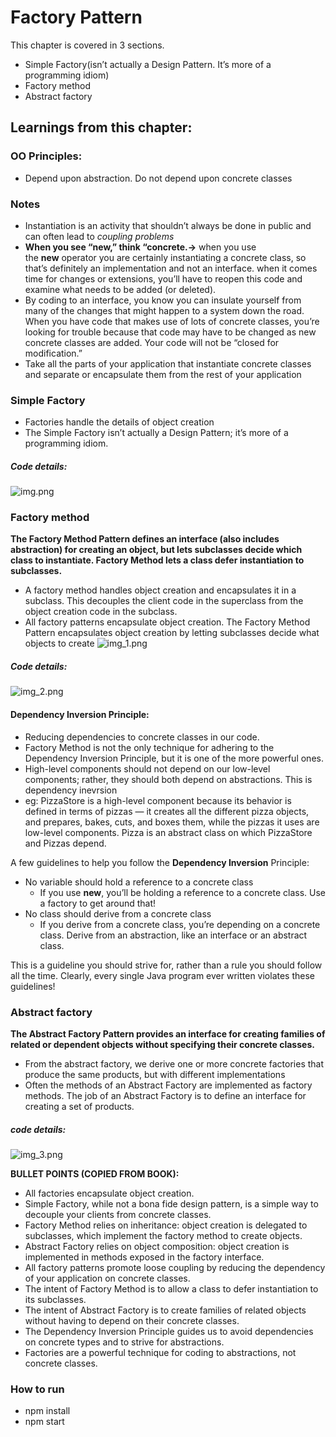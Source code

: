 # Factory Pattern

This chapter is covered in 3 sections.
* Simple Factory(isn’t actually a Design Pattern. It’s more of a programming idiom)
* Factory method
* Abstract factory

## Learnings from this chapter:
### OO Principles:
* Depend upon abstraction. Do not depend upon concrete classes


### Notes
- Instantiation is an activity that shouldn’t always be done in public and can often lead to *coupling problems*
- **When you see “new,” think “concrete.→** when you use the **new** operator you are certainly instantiating a concrete class, so that’s definitely an implementation and not an interface. when it comes time for changes or extensions, you’ll have to reopen this code and examine what needs to be added (or deleted).
- By coding to an interface, you know you can insulate yourself from many of the changes that might happen to a system down the road. When you have code that makes use of lots of concrete classes, you’re looking for trouble because that code may have to be changed as new concrete classes are added. Your code will not be “closed for modification.”
- Take all the parts of your application that instantiate concrete classes and separate or encapsulate them from the rest of your application

### Simple Factory
- Factories handle the details of object creation
- The Simple Factory isn’t actually a Design Pattern; it’s more of a programming idiom.

##### Code details:
![img.png](img.png) 


### Factory method
**The Factory Method Pattern defines an interface (also includes abstraction) for creating an object, but lets subclasses decide which class to instantiate. Factory Method lets a class defer instantiation to subclasses.**
- A factory method handles object creation and encapsulates it in a subclass. This decouples the client code in the superclass from the object creation code in the subclass.
- All factory patterns encapsulate object creation. The Factory Method Pattern encapsulates object creation by letting subclasses decide what objects to create
![img_1.png](img_1.png)

##### Code details:
![img_2.png](img_2.png)

#### Dependency Inversion Principle:
- Reducing dependencies to concrete classes in our code.
- Factory Method is not the only technique for adhering to the Dependency Inversion Principle, but it is one of the more powerful ones.
- High-level components should not depend on our low-level components; rather, they should both depend on abstractions. This is dependency inevrsion
- eg: PizzaStore is a high-level component because its behavior is defined in terms of pizzas — it creates all the different pizza objects, and prepares, bakes, cuts, and boxes them, while the pizzas it uses are low-level components. Pizza is an abstract class on which PizzaStore and Pizzas depend.

A few guidelines to help you follow the **Dependency Inversion** Principle:
- No variable should hold a reference to a concrete class
    - If you use **new**, you’ll be holding a reference to a concrete class. Use a factory to get around that!
- No class should derive from a concrete class
    - If you derive from a concrete class, you’re depending on a concrete class. Derive from an abstraction, like an interface or an abstract class.

This is a guideline you should strive for, rather than a rule you should follow all the time. Clearly, every single Java program ever written violates these guidelines!




### Abstract factory
**The Abstract Factory Pattern provides an interface for creating families of related or dependent objects without specifying their concrete classes.**
- From the abstract factory, we derive one or more concrete factories that produce the same products, but with different implementations
- Often the methods of an Abstract Factory are implemented as factory methods.  The job of an Abstract Factory is to define an interface for creating a set of products.


##### code details:
![img_3.png](img_3.png)


**BULLET POINTS (COPIED FROM BOOK):**

- All factories encapsulate object creation.
- Simple Factory, while not a bona fide design pattern, is a simple way to decouple your clients from concrete classes.
- Factory Method relies on inheritance: object creation is delegated to subclasses, which implement the factory method to create objects.
- Abstract Factory relies on object composition: object creation is implemented in methods exposed in the factory interface.
- All factory patterns promote loose coupling by reducing the dependency of your application on concrete classes.
- The intent of Factory Method is to allow a class to defer instantiation to its subclasses.
- The intent of Abstract Factory is to create families of related objects without having to depend on their concrete classes.
- The Dependency Inversion Principle guides us to avoid dependencies on concrete types and to strive for abstractions.
- Factories are a powerful technique for coding to abstractions, not concrete classes.
### How to run
* npm install
* npm start